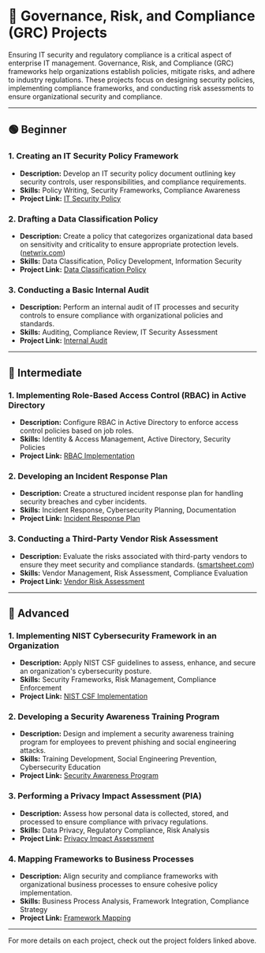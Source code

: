 # 📜 Governance, Risk, and Compliance (GRC) Projects

Ensuring IT security and regulatory compliance is a critical aspect of enterprise IT management. Governance, Risk, and Compliance (GRC) frameworks help organizations establish policies, mitigate risks, and adhere to industry regulations. These projects focus on designing security policies, implementing compliance frameworks, and conducting risk assessments to ensure organizational security and compliance.

---

## 🟢 Beginner

### 1. Creating an IT Security Policy Framework
- **Description:** Develop an IT security policy document outlining key security controls, user responsibilities, and compliance requirements.
- **Skills:** Policy Writing, Security Frameworks, Compliance Awareness
- **Project Link:** [IT Security Policy](Project_Folder_Link_Here)

### 2. Drafting a Data Classification Policy
- **Description:** Create a policy that categorizes organizational data based on sensitivity and criticality to ensure appropriate protection levels. ([netwrix.com](https://www.netwrix.com/data_classification_policy_template.html?utm_source=chatgpt.com))
- **Skills:** Data Classification, Policy Development, Information Security
- **Project Link:** [Data Classification Policy](Project_Folder_Link_Here)

### 3. Conducting a Basic Internal Audit
- **Description:** Perform an internal audit of IT processes and security controls to ensure compliance with organizational policies and standards.
- **Skills:** Auditing, Compliance Review, IT Security Assessment
- **Project Link:** [Internal Audit](Project_Folder_Link_Here)

---

## 🔵 Intermediate

### 1. Implementing Role-Based Access Control (RBAC) in Active Directory
- **Description:** Configure RBAC in Active Directory to enforce access control policies based on job roles.
- **Skills:** Identity & Access Management, Active Directory, Security Policies
- **Project Link:** [RBAC Implementation](Project_Folder_Link_Here)

### 2. Developing an Incident Response Plan
- **Description:** Create a structured incident response plan for handling security breaches and cyber incidents.
- **Skills:** Incident Response, Cybersecurity Planning, Documentation
- **Project Link:** [Incident Response Plan](Project_Folder_Link_Here)

### 3. Conducting a Third-Party Vendor Risk Assessment
- **Description:** Evaluate the risks associated with third-party vendors to ensure they meet security and compliance standards. ([smartsheet.com](https://www.smartsheet.com/content/vendor-risk-assessment-template?srsltid=AfmBOoowxDht7Bnuchp-C-MxuuF3ZvxGkFWgw5kn4BQxmY9rEuu6XlPI&utm_source=chatgpt.com))
- **Skills:** Vendor Management, Risk Assessment, Compliance Evaluation
- **Project Link:** [Vendor Risk Assessment](Project_Folder_Link_Here)

---

## 🔴 Advanced

### 1. Implementing NIST Cybersecurity Framework in an Organization
- **Description:** Apply NIST CSF guidelines to assess, enhance, and secure an organization's cybersecurity posture.
- **Skills:** Security Frameworks, Risk Management, Compliance Enforcement
- **Project Link:** [NIST CSF Implementation](Project_Folder_Link_Here)

### 2. Developing a Security Awareness Training Program
- **Description:** Design and implement a security awareness training program for employees to prevent phishing and social engineering attacks.
- **Skills:** Training Development, Social Engineering Prevention, Cybersecurity Education
- **Project Link:** [Security Awareness Program](Project_Folder_Link_Here)

### 3. Performing a Privacy Impact Assessment (PIA)
- **Description:** Assess how personal data is collected, stored, and processed to ensure compliance with privacy regulations.
- **Skills:** Data Privacy, Regulatory Compliance, Risk Analysis
- **Project Link:** [Privacy Impact Assessment](Project_Folder_Link_Here)

### 4. Mapping Frameworks to Business Processes
- **Description:** Align security and compliance frameworks with organizational business processes to ensure cohesive policy implementation.
- **Skills:** Business Process Analysis, Framework Integration, Compliance Strategy
- **Project Link:** [Framework Mapping](Project_Folder_Link_Here)

---

For more details on each project, check out the project folders linked above.
